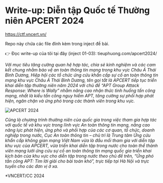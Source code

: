 # Write-up: Diễn tập Quốc tế Thường niên APCERT 2024
https://ctf.vncert.vn/

Repo này chứa các file đính kèm trong inject đề bài.

👉 Đọc write-up của tôi tại đây (inject 01-03): 
tieuphuong.com/apcert2024/

*Với mục tiêu tăng cường quan hệ hợp tác, chia sẻ kinh nghiệm và các cam kết chung nhằm bảo vệ an toàn thông tin mạng trong khu vực Châu Á Thái Bình Dương, Hiệp hội các tổ chức ứng cứu khẩn cấp sự cố an toàn thông tin mạng khu vực Châu Á Thái Bình Dương, tên gọi tắt là APCERT tiếp tục triển khai diễn tập thường niên năm 2024 với chủ đề “APT Group Attack Response: Where is Wally” nhằm nâng cao nhận thức tình huống tấn công mạng, nhất là kiểu tấn công nguy hiểm APT, tăng cường sự phối hợp phát hiện, ngăn chặn và ứng phó trong các thành viên trong khu vực.*


![APCERT 2024](https://admin.vncert.vn/wp-content/uploads/2024/08/anh_Viber_2024-08-27_14-22-01-525.jpg)


*Cũng là chương trình thường niên của quốc gia trong việc tham gia hợp tác với quốc tế và khu vực trong lĩnh vực An toàn thông tin mạng, nâng cao năng lực phát hiện, ứng phó và phối hợp của các cơ quan, tổ chức, doanh nghiệp trong nước, Cục An toàn thông tin – chủ trì là Trung tâm Ứng cứu khẩn cấp không gian mạng Việt Nam vừa là đầu mối tham gia với diễn tập khu vực của APCERT, vừa triển khai diễn tập trong nước cho toàn thể thành viên mạng lưới ứng cứu sự cố an toàn thông tin mạng quốc gia triển khai kịch bản của khu vực cho diễn tập trong nước theo chủ đề trên, “Ứng phó tấn công APT: Tìm lời giải cho bài toán khó”, trực tiếp tại Hà Nội và trực tuyến cho các đơn vị ở xa.*

*VNCERT/CC 2024
